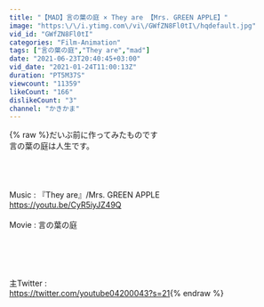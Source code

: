 ```yaml
---
title: "【MAD】言の葉の庭 × They are 【Mrs. GREEN APPLE】"
image: "https:\/\/i.ytimg.com\/vi\/GWfZN8Fl0tI\/hqdefault.jpg"
vid_id: "GWfZN8Fl0tI"
categories: "Film-Animation"
tags: ["言の葉の庭","They are","mad"]
date: "2021-06-23T20:40:45+03:00"
vid_date: "2021-01-24T11:00:13Z"
duration: "PT5M37S"
viewcount: "11359"
likeCount: "166"
dislikeCount: "3"
channel: "かきかま"
---
```

{% raw %}だいぶ前に作ってみたものです<br />言の葉の庭は人生です。<br /><br /><br /><br /><br />Music : 『They are』/Mrs. GREEN APPLE<br />                <a rel="nofollow" target="blank" href="https://youtu.be/CyR5iyJZ49Q">https://youtu.be/CyR5iyJZ49Q</a><br /><br />Movie :  言の葉の庭<br /><br /><br /><br /><br /><br />主Twitter : <br /><a rel="nofollow" target="blank" href="https://twitter.com/youtube04200043?s=21">https://twitter.com/youtube04200043?s=21</a>{% endraw %}
